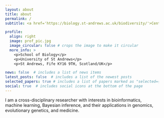 ```yaml
---
layout: about
title: about
permalink: /
subtitle: <a href='https://biology.st-andrews.ac.uk/biodiversity/'>Centre for Biological Diversity</a>

profile:
  align: right
  image: prof_pic.jpg
  image_circular: false # crops the image to make it circular
  more_info: >
    <p>School of Biology</p>
    <p>University of St Andrews</p>
    <p>St Andrews, Fife KY16 9TH, Scotland/UK</p>

news: false  # includes a list of news items
latest_posts: false  # includes a list of the newest posts
selected_papers: true # includes a list of papers marked as "selected={true}"
social: true  # includes social icons at the bottom of the page
---
```


I am a cross-disciplinary researcher with interests in bioinformatics, machine learning, Bayesian inference, and their applications in genomics, evolutionary genetics, and medicine.